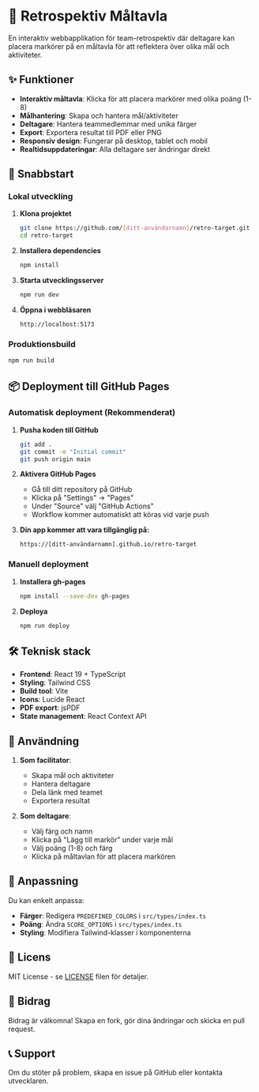 # 🎯 Retrospektiv Måltavla

En interaktiv webbapplikation för team-retrospektiv där deltagare kan placera markörer på en måltavla för att reflektera över olika mål och aktiviteter.

## ✨ Funktioner

- **Interaktiv måltavla**: Klicka för att placera markörer med olika poäng (1-8)
- **Målhantering**: Skapa och hantera mål/aktiviteter
- **Deltagare**: Hantera teammedlemmar med unika färger
- **Export**: Exportera resultat till PDF eller PNG
- **Responsiv design**: Fungerar på desktop, tablet och mobil
- **Realtidsuppdateringar**: Alla deltagare ser ändringar direkt

## 🚀 Snabbstart

### Lokal utveckling

1. **Klona projektet**
   ```bash
   git clone https://github.com/[ditt-användarnamn]/retro-target.git
   cd retro-target
   ```

2. **Installera dependencies**
   ```bash
   npm install
   ```

3. **Starta utvecklingsserver**
   ```bash
   npm run dev
   ```

4. **Öppna i webbläsaren**
   ```
   http://localhost:5173
   ```

### Produktionsbuild

```bash
npm run build
```

## 📦 Deployment till GitHub Pages

### Automatisk deployment (Rekommenderat)

1. **Pusha koden till GitHub**
   ```bash
   git add .
   git commit -m "Initial commit"
   git push origin main
   ```

2. **Aktivera GitHub Pages**
   - Gå till ditt repository på GitHub
   - Klicka på "Settings" → "Pages"
   - Under "Source" välj "GitHub Actions"
   - Workflow kommer automatiskt att köras vid varje push

3. **Din app kommer att vara tillgänglig på:**
   ```
   https://[ditt-användarnamn].github.io/retro-target
   ```

### Manuell deployment

1. **Installera gh-pages**
   ```bash
   npm install --save-dev gh-pages
   ```

2. **Deploya**
   ```bash
   npm run deploy
   ```

## 🛠️ Teknisk stack

- **Frontend**: React 19 + TypeScript
- **Styling**: Tailwind CSS
- **Build tool**: Vite
- **Icons**: Lucide React
- **PDF export**: jsPDF
- **State management**: React Context API

## 📝 Användning

1. **Som facilitator**:
   - Skapa mål och aktiviteter
   - Hantera deltagare
   - Dela länk med teamet
   - Exportera resultat

2. **Som deltagare**:
   - Välj färg och namn
   - Klicka på "Lägg till markör" under varje mål
   - Välj poäng (1-8) och färg
   - Klicka på måltavlan för att placera markören

## 🎨 Anpassning

Du kan enkelt anpassa:
- **Färger**: Redigera `PREDEFINED_COLORS` i `src/types/index.ts`
- **Poäng**: Ändra `SCORE_OPTIONS` i `src/types/index.ts`
- **Styling**: Modifiera Tailwind-klasser i komponenterna

## 📄 Licens

MIT License - se [LICENSE](LICENSE) filen för detaljer.

## 🤝 Bidrag

Bidrag är välkomna! Skapa en fork, gör dina ändringar och skicka en pull request.

## 📞 Support

Om du stöter på problem, skapa en issue på GitHub eller kontakta utvecklaren.